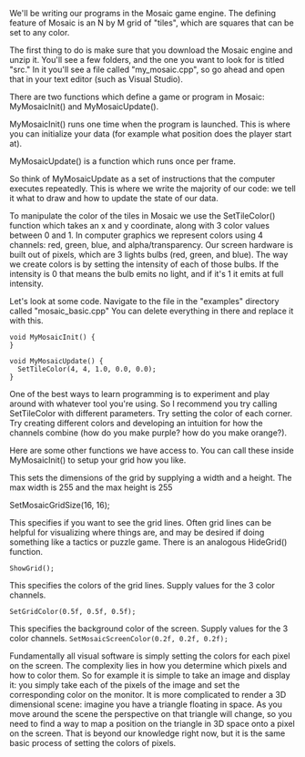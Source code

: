We'll be writing our programs in the Mosaic game engine. The defining feature of Mosaic is an N by M grid of "tiles", which are squares that can be set to any color. 

The first thing to do is make sure that you download the Mosaic engine and unzip it. You'll see a few folders, and the one you want to look for is titled "src." In it you'll see a file called "my_mosaic.cpp", so go ahead and open that in your text editor (such as Visual Studio). 

There are two functions which define a game or program in Mosaic: MyMosaicInit() and MyMosaicUpdate().

MyMosaicInit() runs one time when the program is launched. This is where you can initialize your data (for example what position does the player start at).

MyMosaicUpdate() is a function which runs once per frame. 

So think of MyMosaicUpdate as a set of instructions that the computer executes repeatedly. This is where we write the majority of our code: we tell it what to draw and how to update the state of our data.

To manipulate the color of the tiles in Mosaic we use the SetTileColor() function which takes an x and y coordinate, along with 3 color values between 0 and 1. In computer graphics we represent colors using 4 channels: red, green, blue, and alpha/transparency. Our screen hardware is built out of pixels, which are 3 lights bulbs (red, green, and blue). The way we create colors is by setting the intensity of each of those bulbs. If the intensity is 0 that means the bulb emits no light, and if it's 1 it emits at full intensity.

Let's look at some code. Navigate to the file in the "examples" directory called "mosaic_basic.cpp" You can delete everything in there and replace it with this.

```
void MyMosaicInit() { 
}

void MyMosaicUpdate() { 
  SetTileColor(4, 4, 1.0, 0.0, 0.0); 
}
```

One of the best ways to learn programming is to experiment and play around with whatever tool you're using. So I recommend you try calling SetTileColor with different parameters. Try setting the color of each corner. Try creating different colors and developing an intuition for how the channels combine (how do you make purple? how do you make orange?).

Here are some other functions we have access to. You can call these inside MyMosaicInit() to setup your grid how you like.

This sets the dimensions of the grid by supplying a width and a height. The max width is 255 and the max height is 255

SetMosaicGridSize(16, 16);

This specifies if you want to see the grid lines. Often grid lines can be helpful for visualizing where things are, and may be desired if doing something like a tactics or puzzle game. There is an analogous HideGrid() function.

`ShowGrid();`

This specifies the colors of the grid lines. Supply values for the 3 color channels.

`SetGridColor(0.5f, 0.5f, 0.5f);`

This specifies the background color of the screen. Supply values for the 3 color channels. 
`SetMosaicScreenColor(0.2f, 0.2f, 0.2f);`

Fundamentally all visual software is simply setting the colors for each pixel on the screen. The complexity lies in how you determine which pixels and how to color them. So for example it is simple to take an image and display it: you simply take each of the pixels of the image and set the corresponding color on the monitor. It is more complicated to render a 3D dimensional scene: imagine you have a triangle floating in space. As you move around the scene the perspective on that triangle will change, so you need to find a way to map a position on the triangle in 3D space onto a pixel on the screen. That is beyond our knowledge right now, but it is the same basic process of setting the colors of pixels.
